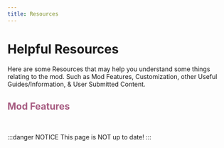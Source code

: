 ```yaml
---
title: Resources
---
```

# Helpful Resources

Here are some Resources that may help you understand some things relating to the mod. Such as Mod Features, Customization, other Useful Guides/Information, & User Submitted Content.

## <b><font color=#a65a80>Mod Features</font></b>
<br>

:::danger NOTICE
This page is NOT up to date!
:::